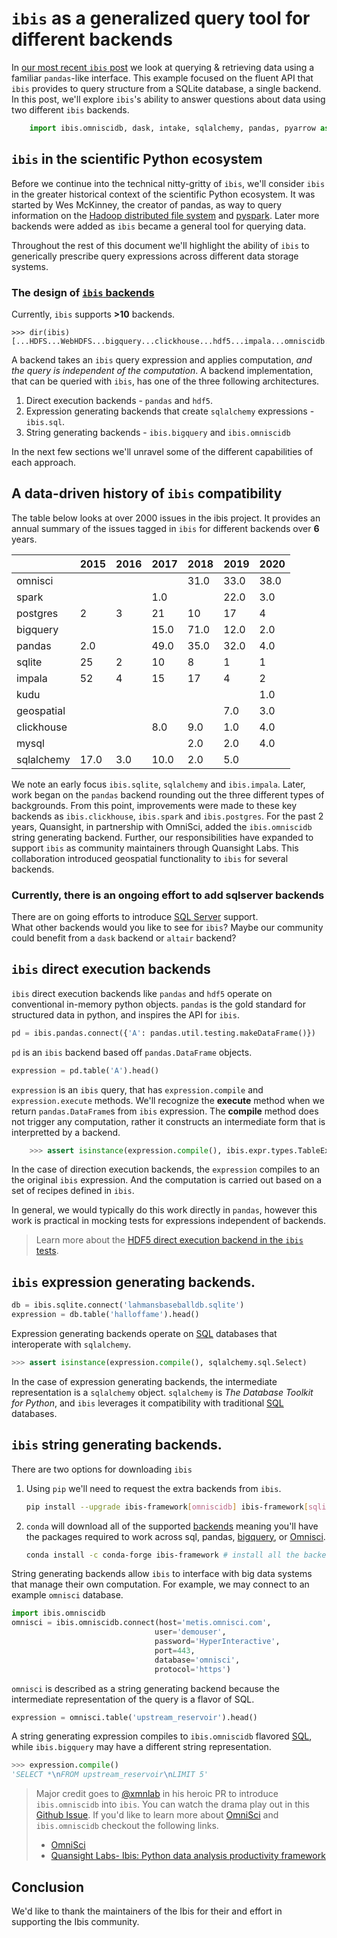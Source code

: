 <!--
.. title: Querying multiple backends with ibis
.. slug: the-ibis-backends
.. date: 2020-08-30
.. author: Tony Fast, Kim Pevey
.. tags: Ibis, Omnisci, SQL, Pandas
.. category: 
.. link: 
.. description: 
.. type: text
-->


# `ibis` as a generalized query tool for different backends

In [our most recent `ibis` post] we look at querying & retrieving data using a familiar `pandas`-like interface.
This example focused on the fluent API that `ibis` provides to query structure from a SQLite database, a single backend.
In this post, we'll explore `ibis`'s ability to answer questions about data using two different `ibis` backends.

```python
    import ibis.omniscidb, dask, intake, sqlalchemy, pandas, pyarrow as arrow, altair, h5py as hdf5
```


## `ibis` in the scientific Python ecosystem

Before we continue into the technical nitty-gritty of `ibis`, we'll consider `ibis` in the greater historical context of the scientific Python ecosystem. It was started by Wes McKinney, the creator of pandas, as way to query information on
the [Hadoop distributed file system][hdfs] and [pyspark]. Later more backends were added as `ibis` became a general tool for querying data.  

Throughout the rest of this document we'll highlight the ability of `ibis` to generically prescribe
query expressions across different data storage systems.

### The design of [`ibis` backends][backends]

Currently, `ibis` supports __>10__ backends.

```pycon
>>> dir(ibis)
[...HDFS...WebHDFS...bigquery...clickhouse...hdf5...impala...omniscidb...pandas...pyspark...spark...sql...sqlite...]
```

A backend takes an `ibis` query expression and applies computation, _and the query is independent of the computation_.
A backend implementation, that can be queried with `ibis`, has one of the three following architectures.

1. Direct execution backends - `pandas` and `hdf5`.
2. Expression generating backends that create `sqlalchemy` expressions - `ibis.sql`.
3. String generating backends - `ibis.bigquery` and `ibis.omniscidb`

In the next few sections we'll unravel some of the different capabilities of each approach.

## A data-driven history of `ibis` compatibility

The table below looks at over 2000 issues in the ibis project.
It provides an annual summary of the issues tagged in `ibis`
for different backends over __6__ years.

<table>
<thead>
<tr>
<th align="left"></th>
<th align="left">2015</th>
<th align="left">2016</th>
<th align="left">2017</th>
<th align="left">2018</th>
<th align="left">2019</th>
<th align="left">2020</th>
</tr>
</thead>
<tbody><tr>
<td align="left">omnisci</td>
<td align="left"></td>
<td align="left"></td>
<td align="left"></td>
<td align="left">31.0</td>
<td align="left">33.0</td>
<td align="left">38.0</td>
</tr>
<tr>
<td align="left">spark</td>
<td align="left"></td>
<td align="left"></td>
<td align="left">1.0</td>
<td align="left"></td>
<td align="left">22.0</td>
<td align="left">3.0</td>
</tr>
<tr>
<td align="left">postgres</td>
<td align="left">2</td>
<td align="left">3</td>
<td align="left">21</td>
<td align="left">10</td>
<td align="left">17</td>
<td align="left">4</td>
</tr>
<tr>
<td align="left">bigquery</td>
<td align="left"></td>
<td align="left"></td>
<td align="left">15.0</td>
<td align="left">71.0</td>
<td align="left">12.0</td>
<td align="left">2.0</td>
</tr>
<tr>
<td align="left">pandas</td>
<td align="left">2.0</td>
<td align="left"></td>
<td align="left">49.0</td>
<td align="left">35.0</td>
<td align="left">32.0</td>
<td align="left">4.0</td>
</tr>
<tr>
<td align="left">sqlite</td>
<td align="left">25</td>
<td align="left">2</td>
<td align="left">10</td>
<td align="left">8</td>
<td align="left">1</td>
<td align="left">1</td>
</tr>
<tr>
<td align="left">impala</td>
<td align="left">52</td>
<td align="left">4</td>
<td align="left">15</td>
<td align="left">17</td>
<td align="left">4</td>
<td align="left">2</td>
</tr>
<tr>
<td align="left">kudu</td>
<td align="left"></td>
<td align="left"></td>
<td align="left"></td>
<td align="left"></td>
<td align="left"></td>
<td align="left">1.0</td>
</tr>
<tr>
<td align="left">geospatial</td>
<td align="left"></td>
<td align="left"></td>
<td align="left"></td>
<td align="left"></td>
<td align="left">7.0</td>
<td align="left">3.0</td>
</tr>
<tr>
<td align="left">clickhouse</td>
<td align="left"></td>
<td align="left"></td>
<td align="left">8.0</td>
<td align="left">9.0</td>
<td align="left">1.0</td>
<td align="left">4.0</td>
</tr>
<tr>
<td align="left">mysql</td>
<td align="left"></td>
<td align="left"></td>
<td align="left"></td>
<td align="left">2.0</td>
<td align="left">2.0</td>
<td align="left">4.0</td>
</tr>
<tr>
<td align="left">sqlalchemy</td>
<td align="left">17.0</td>
<td align="left">3.0</td>
<td align="left">10.0</td>
<td align="left">2.0</td>
<td align="left">5.0</td>
<td align="left"></td>
</tr>
</tbody></table>

We note an early focus `ibis.sqlite`, `sqlalchemy` and `ibis.impala`. 
Later, work began on the `pandas` backend rounding out the three different types of backgrounds.
From this point, improvements were made to these key backends as `ibis.clickhouse`, `ibis.spark` and `ibis.postgres`. 
For the past 2 years, Quansight, in partnership with OmniSci, added the `ibis.omniscidb`
string generating backend. Further, our responsibilities have expanded
to support `ibis` as community maintainers through Quansight Labs. 
This collaboration introduced geospatial functionality to `ibis` for several backends.

### Currently, there is an ongoing effort to add sqlserver backends

There are on going efforts to introduce [SQL Server][sql-server] support.  
What other backends would you like to see for `ibis`?
Maybe our community could benefit from a `dask` backend or `altair` backend?

## `ibis` direct execution backends

`ibis` direct execution backends like `pandas` and `hdf5` operate on conventional in-memory python objects.
`pandas` is the gold standard for structured data in python, and inspires the API for `ibis`.


```python
pd = ibis.pandas.connect({'A': pandas.util.testing.makeDataFrame()})
```

`pd` is an `ibis` backend based off `pandas.DataFrame` objects.

```python
expression = pd.table('A').head()
```

`expression` is an `ibis` query, that has `expression.compile` and `expression.execute` methods.
We'll recognize the __execute__ method when we return `pandas.DataFrame`s from `ibis` expression.
The __compile__ method does not trigger any computation, rather it constructs an intermediate form
that is interpretted by a backend.

```python
    >>> assert isinstance(expression.compile(), ibis.expr.types.TableExpr)
```

In the case of direction execution backends, the `expression` compiles to an the original `ibis` 
expression.  And the computation is carried out based on a set of recipes defined in `ibis`.

In general, we would typically do this work directly in `pandas`, however this work is
practical in mocking tests for expressions independent of backends.

> Learn more about the [HDF5 direct execution backend in the `ibis` tests][test-hdf5].

## `ibis` expression generating backends.

```python
db = ibis.sqlite.connect('lahmansbaseballdb.sqlite')
expression = db.table('halloffame').head()
```

Expression generating backends operate on [SQL] databases that interoperate with `sqlalchemy`.

```python
>>> assert isinstance(expression.compile(), sqlalchemy.sql.Select)
```

In the case of expression generating backends, the intermediate representation is a `sqlalchemy` object.
`sqlalchemy` is _The Database Toolkit for Python_, and `ibis` leverages it compatibility
with traditional [SQL] databases.
    


## `ibis` string generating backends.

There are two options for downloading `ibis`

1. Using `pip` we'll need to request the extra backends from `ibis`.

    ```bash
    pip install --upgrade ibis-framework[omniscidb] ibis-framework[sqlite]
    ```

2. `conda` will download all of the supported [backends] meaning you'll have the packages
required to work across sql, pandas, [bigquery], or [Omnisci].

    ```bash
    conda install -c conda-forge ibis-framework # install all the backends!
    ```

String generating backends allow `ibis` to interface with big data systems that manage 
their own computation. For example, we may connect to an example `omnisci` database.
    

```python
import ibis.omniscidb
omnisci = ibis.omniscidb.connect(host='metis.omnisci.com', 
                                user='demouser', 
                                password='HyperInteractive', 
                                port=443, 
                                database='omnisci', 
                                protocol='https')
```
    
`omnisci` is described as a string generating backend because the intermediate representation of the
query is a flavor of SQL.


```python
expression = omnisci.table('upstream_reservoir').head()
```

    
A string generating expression compiles to `ibis.omniscidb` flavored [SQL], while `ibis.bigquery` may have a different string representation.


```python
>>> expression.compile()
'SELECT *\nFROM upstream_reservoir\nLIMIT 5'
```
    

> Major credit goes to [@xmnlab] in his heroic PR to introduce `ibis.omniscidb` into `ibis`. You can watch
the drama play out in this [Github Issue][omnisci-pr]. If you'd like to learn more about [OmniSci] and
`ibis.omniscidb` checkout the following links.
> * [OmniSci][omnisci]
> * [Quansight Labs- Ibis: Python data analysis productivity framework][labs-post]

## Conclusion

We'd like to thank the maintainers of the Ibis for
their and effort in supporting the Ibis community.


[our most recent `ibis` post]: https://labs.quansight.org/blog/2020/06/ibis-an-idiomatic-flavor-of-sql-for-python-programmers/
[ibis]: https://www.ibis-project.org/
[SQL]: https://en.wikipedia.org/wiki/SQL
[Python]: https://en.wikipedia.org/wiki/Python_(programming_language)
[flavor of sql]: https://stackoverflow.com/questions/1326318/difference-between-different-types-of-sql
[design]: https://docs.ibis-project.org/design.html
[sqlite]: https://www.sqlite.org/index.html
[pandas]: http://pandas.pydata.org/
[omnisci]: https://www.omnisci.com/
[glue]: https://docs.scipy.org/doc/numpy/user/c-info.python-as-glue.html
[dask]: https://dask.org/
[flavor of sql]: https://stackoverflow.com/questions/1326318/difference-between-different-types-of-sql
[dag]: https://en.wikipedia.org/wiki/Directed_acyclic_graph
[data]: http://www.seanlahman.com/baseball-archive/statistics/    
[database connection]: https://en.wikipedia.org/wiki/Database_connection
[tidy data]: https://vita.had.co.nz/papers/tidy-data.pdf
[openteams]: https://openteams.com/
[contributing]: https://docs.ibis-project.org/contributing.html
[qs]: https://www.quansight.com/
[graphviz]: https://graphviz.org
[materialized view]: https://en.wikipedia.org/wiki/Materialized_view
[blaze]: https://blaze.pydata.org/
[sqlalchemy]: https://www.sqlalchemy.org/
[backends]: https://ibis-project.org/docs/backends/index.html
[intake]: https://intake.readthedocs.io/en/latest/
[arrow]: https://arrow.apache.org/docs/python/
[labs-post]: https://labs.quansight.org/blog/2019/07/ibis-python-data-analysis-productivity-framework/
[geo-tutorial]: https://github.com/ibis-project/ibis/pull/1991
[geo-closed]: https://github.com/ibis-project/ibis/issues?q=label%3Ageospatial+is%3Aclosed
[sql-server]: https://github.com/ibis-project/ibis/pull/1997
[omnisci-pr]: https://github.com/ibis-project/ibis/pull/1419
[test-hdf5]: https://github.com/ibis-project/ibis/blob/master/ibis/file/tests/test_hdf5.py
[@xmnlab]: https://github.com/xmnlab
[hdfs]: https://en.wikipedia.org/wiki/Apache_Hadoop#HDFS
[pyspark]: https://pypi.org/project/pyspark/
[bigquery]: https://cloud.google.com/bigquery/